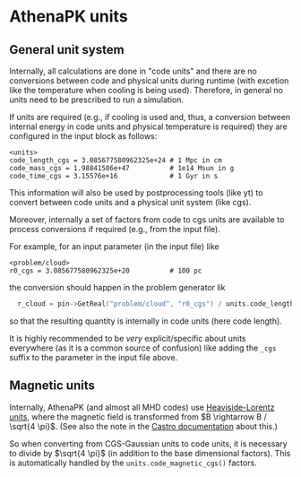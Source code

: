 # AthenaPK units

## General unit system

Internally, all calculations are done in "code units" and there are no conversions between
code and physical units during runtime (with excetion like the temperature when cooling is
being used).
Therefore, in general no units need to be prescribed to run a simulation.

If units are required (e.g., if cooling is used and, thus, a conversion between internal energy
in code units and physical temperature is required) they are configured in the input block
as follows:

```
<units>
code_length_cgs = 3.085677580962325e+24 # 1 Mpc in cm
code_mass_cgs = 1.98841586e+47          # 1e14 Msun in g
code_time_cgs = 3.15576e+16             # 1 Gyr in s
```

This information will also be used by postprocessing tools (like yt) to convert between
code units and a physical unit system (like cgs).

Moreover, internally a set of factors from code to cgs units are available to process conversions
if required (e.g., from the input file).

For example, for an input parameter (in the input file) like

```
<problem/cloud>
r0_cgs = 3.085677580962325e+20          # 100 pc
```

the conversion should happen in the problem generator lik

```c++
  r_cloud = pin->GetReal("problem/cloud", "r0_cgs") / units.code_length_cgs();
```

so that the resulting quantity is internally in code units (here code length).

It is highly recommended to be *very* explicit/specific about units everywhere (as it is
a common source of confusion) like adding the `_cgs` suffix to the parameter in the
input file above.

## Magnetic units

Internally, AthenaPK (and almost all MHD codes) use
[Heaviside-Lorentz units](https://en.wikipedia.org/wiki/Heaviside%E2%80%93Lorentz_units),
where the magnetic field is transformed from $B \rightarrow B / \sqrt{4 \pi}$.
(See also the note in the
[Castro documentation](https://amrex-astro.github.io/Castro/docs/mhd.html) about this.)

So when converting from CGS-Gaussian units to code units, it is necessary to divide
by $\sqrt{4 \pi}$ (in addition to the base dimensional factors).
This is automatically handled by the `units.code_magnetic_cgs()` factors.


